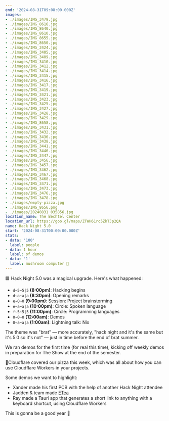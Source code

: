 ```yaml
---
end: '2024-08-31T09:08:00.000Z'
images:
- ./images/IMG_3479.jpg
- ./images/IMG_8616.jpg
- ./images/IMG_8640.jpg
- ./images/IMG_8610.jpg
- ./images/IMG_8655.jpg
- ./images/IMG_8650.jpg
- ./images/IMG_2424.jpg
- ./images/IMG_3405.jpg
- ./images/IMG_3409.jpg
- ./images/IMG_3410.jpg
- ./images/IMG_3412.jpg
- ./images/IMG_3414.jpg
- ./images/IMG_3415.jpg
- ./images/IMG_3416.jpg
- ./images/IMG_3417.jpg
- ./images/IMG_3419.jpg
- ./images/IMG_3421.jpg
- ./images/IMG_3423.jpg
- ./images/IMG_3425.jpg
- ./images/IMG_3427.jpg
- ./images/IMG_3428.jpg
- ./images/IMG_3429.jpg
- ./images/IMG_8658.jpg
- ./images/IMG_3431.jpg
- ./images/IMG_3432.jpg
- ./images/IMG_3436.jpg
- ./images/IMG_3438.jpg
- ./images/IMG_3441.jpg
- ./images/IMG_3446.jpg
- ./images/IMG_3447.jpg
- ./images/IMG_3456.jpg
- ./images/IMG_3457.jpg
- ./images/IMG_3462.jpg
- ./images/IMG_3467.jpg
- ./images/IMG_3468.jpg
- ./images/IMG_3471.jpg
- ./images/IMG_3473.jpg
- ./images/IMG_3476.jpg
- ./images/IMG_3478.jpg
- ./images/empty-pizza.jpg
- ./images/IMG_8656.png
- ./images/20240831_035856.jpg
location_name: The Bechtel Center
location_url: https://goo.gl/maps/ZTWH61rc5ZkTJp2QA
name: Hack Night 5.0
start: '2024-08-31T00:00:00.000Z'
stats:
- data: '100'
  label: people
- data: 1 hour
  label: of demos
- data: '1'
  label: mushroom computer 🍄
---
```


🟩 Hack Night 5.0 was a magical upgrade. Here's what happened:

- `d~5~5|5` **(8:00pm)**: Hacking begins
- `d~a~a|a` **(8:30pm)**: Opening remarks
- `e~0~0` **(9:00pm)**: Session: Project brainstorming
- `e~a~a|a` **(10:00pm)**: Circle: Spoken language
- `f~5~5|5` **(11:00pm)**: Circle: Programming languages
- `0~0~0` **(12:00am)**: Demos
- `0~a~a|a` **(1:00am)**: Lightning talk: Nix

The theme was "brat" — more accurately, "hack night and it's the same but it's 5.0 so it's not" — just in time before the end of brat summer.

We ran demos for the first time (for real this time), kicking off weekly demos in preparation for The Show at the end of the semester.

🧡Cloudflare covered our pizza this week, which was all about how you can use Cloudflare Workers in your projects.

Some demos we want to highlight:

- Xander made his first PCB with the help of another Hack Night attendee
- Jadden & team made [ETea](https://store.steampowered.com/app/3085040/ETea/)
- Ray made a Tauri app that generates a short link to anything with a keyboard shortcut, using Cloudflare Workers

This is gonna be a good year 💛